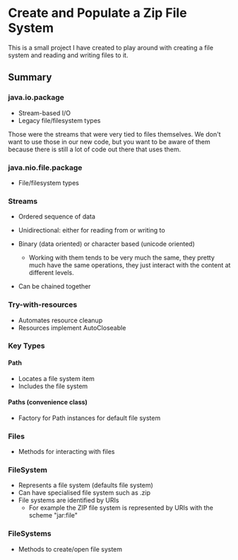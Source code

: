 # Create and Populate a Zip File System

This is a small project I have created to play around with creating a file system and reading and writing files to it.

## Summary

### java.io.package
- Stream-based I/O
- Legacy file/filesystem types

Those were the streams that were very tied to files themselves. We don't want to use those in our new code, but you want to be aware of them because there is still a lot of code out there that uses them.

### java.nio.file.package
- File/filesystem types

### Streams
- Ordered sequence of data
- Unidirectional: either for reading from or writing to
- Binary (data oriented) or character based (unicode oriented)
    - Working with them tends to be very much the same, they pretty much have the same operations, they just interact with the content at different levels.

- Can be chained together

### Try-with-resources
- Automates resource cleanup
- Resources implement AutoCloseable

### Key Types

#### Path
- Locates a file system item
- Includes the file system

#### Paths (convenience class)
- Factory for Path instances for default file system

### Files
- Methods for interacting with files

### FileSystem
- Represents a file system (defaults file system)
- Can have specialised file system such as .zip
- File systems are identified by URIs
    - For example the ZIP file system is represented by URIs with the scheme "jar:file"

### FileSystems
- Methods to create/open file system
